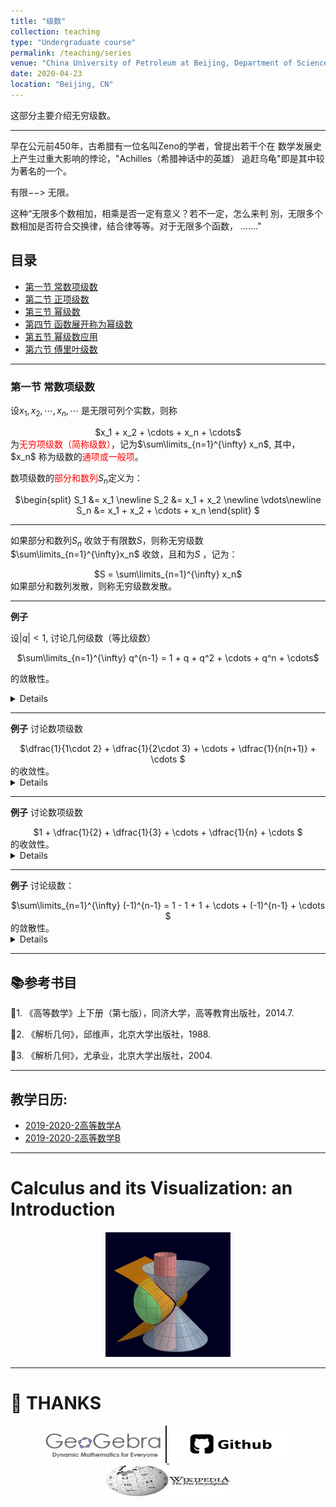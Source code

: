 ```yaml
---
title: "级数"
collection: teaching
type: "Undergraduate course"
permalink: /teaching/series
venue: "China University of Petroleum at Beijing, Department of Science"
date: 2020-04-23
location: "Beijing, CN"
---
```


这部分主要介绍无穷级数。

---

早在公元前450年，古希腊有一位名叫Zeno的学者，曾提出若干个在
数学发展史上产生过重大影响的悖论，"Achilles（希腊神话中的英雄）
追赶乌龟"即是其中较为著名的一个。

有限$-->$ 无限。

这种“无限多个数相加，相乘是否一定有意义？若不一定，怎么来判
別，无限多个数相加是否符合交换律，结合律等等。对于无限多个函数，
......."

## 目录
+ [第一节 常数项级数](#cotes1)
+ [第二节 正项级数](#cotes2)
+ [第三节 幂级数](#cotes3)
+ [第四节 函数展开称为幂级数](#cotes4)
+ [第五节 幂级数应用](#cotes5)
+ [第六节 傅里叶级数](#cotes6)

---

<a name="cotes1"></a>
### 第一节 常数项级数

设$x_1, x_2, \cdots, x_n, \cdots$ 是无限可列个实数，则称
<center>
$x_1 + x_2 + \cdots + x_n + \cdots$
</center>
为<span style="color:red">无穷项级数（简称级数）</span>，记为$\sum\limits_{n=1}^{\infty} x_n$,
其中，$x_n$ 称为级数的<span style="color:red">通项或一般项</span>。

数项级数的<span style="color:red">部分和数列</span>${S_n}$定义为：
<center>
$\begin{split}
        S_1 &= x_1 \newline
        S_2 &= x_1 + x_2 \newline
    \vdots\newline
        S_n &= x_1 + x_2 + \cdots + x_n
\end{split}
$
</center>

---
如果部分和数列${S_n}$ 收敛于有限数$S$，则称无穷级数
$\sum\limits_{n=1}^{\infty}x_n$ 收敛，且和为$S$ ，记为：
<center>
    $S = \sum\limits_{n=1}^{\infty} x_n$
</center>
如果部分和数列发散，则称无穷级数发散。

---
**例子**

设$\vert q \vert < 1$, 讨论几何级数（等比级数）

<center>
$\sum\limits_{n=1}^{\infty} q^{n-1} = 1 + q + q^2 + \cdots + q^n + \cdots$
</center>

的敛散性。

<details>
<center>
$S_n = 1 + q + q^2 + \cdots + q^n = \dfrac{1-q^n}{1-q}$
</center>
所以，当$\vert q \vert < 1$时，级数收敛于$\dfrac{1}{1-q}$.
</details>

---
**例子**
讨论数项级数
<center>
$\dfrac{1}{1\cdot 2} + \dfrac{1}{2\cdot 3} + \cdots +
        \dfrac{1}{n(n+1)} + \cdots
$
</center>
的收敛性。

<details>
<center>
$S_n = \dfrac{1}{1} - \dfrac{1}{2} + \dfrac{1}{2} - \dfrac{1}{3} + \cdots + 
       \dfrac{1}{n} - \dfrac{1}{n+1} = 1 - \dfrac{1}{n+1}$
</center>
所以级数收敛于$1$.
</details>

---
**例子**
讨论数项级数
<center>
$1 + \dfrac{1}{2} + \dfrac{1}{3} + \cdots +
        \dfrac{1}{n} + \cdots
$
</center>
的收敛性。

<details>
<center>
$\begin{split} S_n & = 1 + \dfrac{1}{2} + \left(\dfrac{1}{3} + \dfrac{1}{4}\right) \newline 
                   & + \left(\dfrac{1}{5} + \cdots + \dfrac{1}{8}\right) \newline 
                   & + \left(\dfrac{1}{9} + \cdots + \dfrac{1}{16}\right)\newline 
                   & + \newline
                   & + \left(\dfrac{1}{2^n+1} + \cdots + \dfrac{1}{2^n}\right) \newline
                   & + \cdots \newline 
                   & > 1 + \dfrac{1}{2} + \dfrac{1}{2} + \cdots + \dfrac{1}{2} + \cdots
\end{split}
$
</center>
所以级数发散。
</details>

---
**例子**
讨论级数：
<center>
$\sum\limits_{n=1}^{\infty} (-1)^{n-1} = 1 - 1 + 1 + \cdots + 
        (-1)^{n-1} + \cdots
$
</center>
的敛散性。

<details>
<center>
$S_{2n} = 0, S_{2n+1} = 1$,所以级数发散。
</center>
</details>


---
## 📚参考书目
📖1. 《高等数学》上下册（第七版），同济大学，高等教育出版社，2014.7.

📖2. 《解析几何》，邱维声，北京大学出版社，1988.

📖3. 《解析几何》，尤承业，北京大学出版社，2004.

---
## 教学日历:

  + [2019-2020-2高等数学A](http://wuguoning.github.io/files/calculus/docs/19-20-2-A-syllabus.pdf)
  + [2019-2020-2高等数学B](http://wuguoning.github.io/files/calculus/docs/19-20-2-B-syllabus.pdf)

---

# Calculus and its Visualization: an Introduction

<center>
<a href="https://www.geogebra.org/material/edit/id/yxadpqun#bookcontent">
   <img src="./imags/surface.png" width="200" height="200"/>
</a>
</center>


---
# 👏 THANKS

<center>

<a href="https://www.geogebra.org">
   <img src="./imags/geogebra.png" width="200" height="60"/>
</a>

<a href="https://www.geogebra.org">
   <img src="./imags/github.png" width="200" height="60"/>
</a>

<a href="https://www.wikipedia.org/">
   <img src="./imags/wiki.png" width="200" height="50"/>
</a>
</center>
